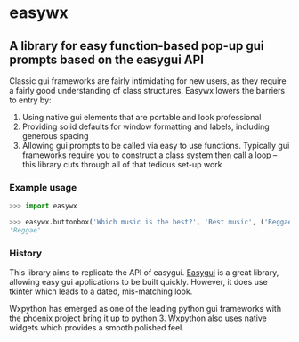 # easywx #

## A library for easy function-based pop-up gui prompts based on the easygui API ##

Classic gui frameworks are fairly intimidating for new users, as they require
a fairly good understanding of class structures. Easywx lowers the barriers to
entry by:

1. Using native gui elements that are portable and look professional
2. Providing solid defaults for window formatting and labels, including
   generous spacing
3. Allowing gui prompts to be called via easy to use functions.
   Typically gui frameworks require you to construct a class system then call
   a loop – this library cuts through all of that tedious set-up work


### Example usage
```python
>>> import easywx

>>> easywx.buttonbox('Which music is the best?', 'Best music', ('Reggae', 'Funk', 'Dubstep'))
'Reggae'
```


### History ###

This library aims to replicate the API of easygui. [Easygui][1] is a great library,
allowing easy gui applications to be built quickly. However, it
does use tkinter which leads to a dated, mis-matching look.

Wxpython has emerged as one of the leading python gui frameworks with the
phoenix project bring it up to python 3. Wxpython also uses native widgets
which provides a smooth polished feel.

[1]: http://easygui.readthedocs.io
